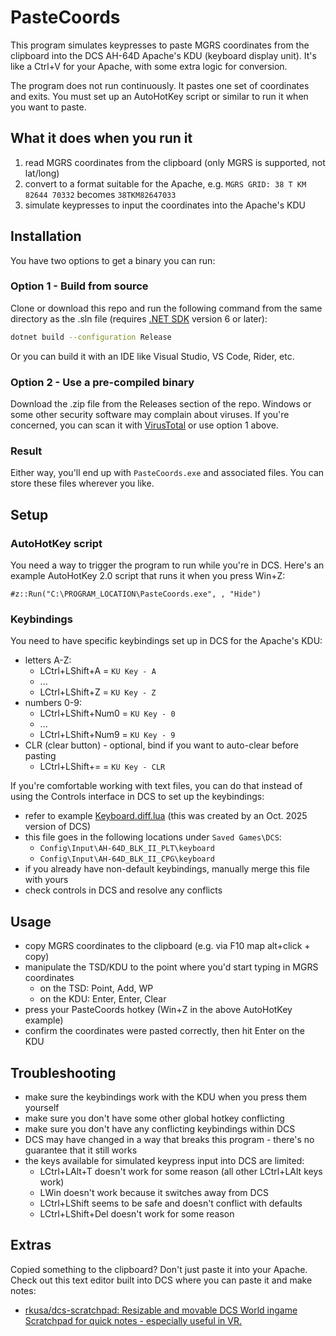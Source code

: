 # PasteCoords
This program simulates keypresses to paste MGRS coordinates from the clipboard
into the DCS AH-64D Apache's KDU (keyboard display unit).  It's like a Ctrl+V for
your Apache, with some extra logic for conversion.

The program does not run continuously.  It pastes one set of coordinates and exits.
You must set up an AutoHotKey script or similar to run it when you want to paste.

## What it does when you run it
1. read MGRS coordinates from the clipboard (only MGRS is supported, not lat/long)
2. convert to a format suitable for the Apache, e.g. `MGRS GRID: 38 T KM 82644 70332` becomes `38TKM82647033`
3. simulate keypresses to input the coordinates into the Apache's KDU

## Installation
You have two options to get a binary you can run:

### Option 1 - Build from source
Clone or download this repo and run the following command from the same directory
as the .sln file (requires [.NET SDK](https://dotnet.microsoft.com/en-us/download)
version 6 or later):

```sh
dotnet build --configuration Release
```

Or you can build it with an IDE like Visual Studio, VS Code, Rider, etc.

### Option 2 - Use a pre-compiled binary
Download the .zip file from the Releases section of the repo.  Windows or some other
security software may complain about viruses.  If you're concerned, you can scan it
with [VirusTotal](https://www.virustotal.com/) or use option 1 above.

### Result
Either way, you'll end up with `PasteCoords.exe` and associated files.  You can
store these files wherever you like.

## Setup
### AutoHotKey script
You need a way to trigger the program to run while you're in DCS.  Here's an example AutoHotKey 2.0 script that runs it when you press Win+Z:
```ahk
#z::Run("C:\PROGRAM_LOCATION\PasteCoords.exe", , "Hide")
```
### Keybindings
You need to have specific keybindings set up in DCS for the Apache's KDU:
- letters A-Z:
    - LCtrl+LShift+A = `KU Key - A`
    - ...
    - LCtrl+LShift+Z = `KU Key - Z`
- numbers 0-9:
    - LCtrl+LShift+Num0 = `KU Key - 0`
    - ...
    - LCtrl+LShift+Num9 = `KU Key - 9`
- CLR (clear button) - optional, bind if you want to auto-clear before pasting
    - LCtrl+LShift+= = `KU Key - CLR`

If you're comfortable working with text files, you can do that instead of using
the Controls interface in DCS to set up the keybindings:

- refer to example [Keyboard.diff.lua](Keyboard.diff.lua) (this was created by an Oct. 2025 version of DCS)
- this file goes in the following locations under `Saved Games\DCS`:
    - `Config\Input\AH-64D_BLK_II_PLT\keyboard`
    - `Config\Input\AH-64D_BLK_II_CPG\keyboard`
- if you already have non-default keybindings, manually merge this file with yours
- check controls in DCS and resolve any conflicts

## Usage
- copy MGRS coordinates to the clipboard (e.g. via F10 map alt+click + copy)
- manipulate the TSD/KDU to the point where you'd start typing in MGRS coordinates
    - on the TSD: Point, Add, WP
    - on the KDU: Enter, Enter, Clear
- press your PasteCoords hotkey (Win+Z in the above AutoHotKey example)
- confirm the coordinates were pasted correctly, then hit Enter on the KDU

## Troubleshooting
- make sure the keybindings work with the KDU when you press them yourself
- make sure you don't have some other global hotkey conflicting
- make sure you don't have any conflicting keybindings within DCS
- DCS may have changed in a way that breaks this program - there's no guarantee that it still works
- the keys available for simulated keypress input into DCS are limited:
    - LCtrl+LAlt+T doesn't work for some reason (all other LCtrl+LAlt keys work)
    - LWin doesn't work because it switches away from DCS
    - LCtrl+LShift seems to be safe and doesn't conflict with defaults
    - LCtrl+LShift+Del doesn't work for some reason

## Extras
Copied something to the clipboard?  Don't just paste it into your Apache.
Check out this text editor built into DCS where you can paste it and make notes:
- [rkusa/dcs-scratchpad: Resizable and movable DCS World ingame Scratchpad for quick notes - especially useful in VR.](https://github.com/rkusa/dcs-scratchpad)
